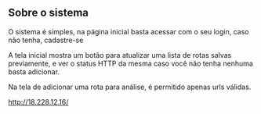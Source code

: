 
## Sobre o sistema

O sistema é simples, na página inicial basta acessar com o seu login, caso não tenha, cadastre-se

A tela inicial mostra um botão para atualizar uma lista de rotas salvas previamente, e ver o status HTTP da mesma caso você não tenha nenhuma basta adicionar.

Na tela de adicionar uma rota para análise, é permitido apenas urls válidas.


http://18.228.12.16/
